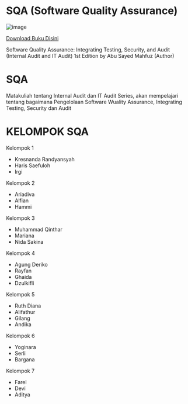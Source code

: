 # SQA (Software Quality Assurance)
![image](https://github.com/rplulbi/SQA/assets/15622730/14938008-e4cc-420e-9fc9-e1377dcd5966)

[Download Buku Disini](https://www.amazon.com/Software-Quality-Assurance-Integrating-Security/dp/1498735533)

Software Quality Assurance: Integrating Testing, Security, and Audit (Internal Audit and IT Audit) 1st Edition
by Abu Sayed Mahfuz (Author)


# SQA
Matakuliah tentang Internal Audit dan IT Audit Series, akan mempelajari tentang bagaimana Pengelolaan Software Wuality Assurance, Integrating Testing, Security dan Audit

 # KELOMPOK SQA
Kelompok 1
- Kresnanda Randyansyah
- Haris Saefuloh
- Irgi 

Kelompok 2
- Ariadiva
- Alfian
- Hammi


Kelompok 3
- Muhammad Qinthar
- Mariana 
- Nida Sakina

Kelompok 4
- Agung Deriko
- Rayfan
- Ghaida
- Dzulkifli

Kelompok 5
- Ruth Diana
- Alifathur
- Gilang 
- Andika

Kelompok 6
- Yoginara
- Serli
- Bargana

Kelompok 7
- Farel
- Devi 
- Aditya 
